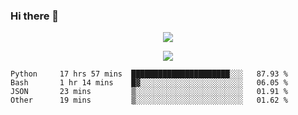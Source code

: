 ### Hi there 👋

<!--
**SuuTTT/SuuTTT** is a ✨ _special_ ✨ repository because its `README.md` (this file) appears on your GitHub profile.

Here are some ideas to get you started:

- 🔭 I’m currently working on ...
- 🌱 I’m currently learning ...
- 👯 I’m looking to collaborate on ...
- 🤔 I’m looking for help with ...
- 💬 Ask me about ...
- 📫 How to reach me: ...
- 😄 Pronouns: ...
- ⚡ Fun fact: ...
-->

<div align='center'>
    <p align='center'>
        <img src='https://github-readme-stats.vercel.app/api?line_height=27&username=SuuTTT&show_icons=true&theme=solarized-light'/>
    </p>
</div>    
<div align='center'>  
    <p align='center'>
        <img src='https://github-readme-stats.vercel.app/api/wakatime?username=SuuTTT&theme=solarized-light'/>
    </p>
    
</div>  

<!--START_SECTION:waka-->

```text
Python     17 hrs 57 mins  ██████████████████████░░░   87.93 %
Bash       1 hr 14 mins    █▓░░░░░░░░░░░░░░░░░░░░░░░   06.05 %
JSON       23 mins         ▒░░░░░░░░░░░░░░░░░░░░░░░░   01.91 %
Other      19 mins         ▒░░░░░░░░░░░░░░░░░░░░░░░░   01.62 %
```

<!--END_SECTION:waka-->
